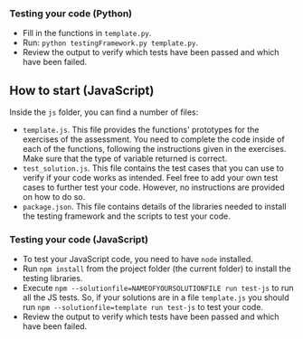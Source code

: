 ### Testing your code (Python)

* Fill in the functions in `template.py`.
* Run: `python testingFramework.py template.py`.
* Review the output to verify which tests have been passed and which have been failed.


## How to start (JavaScript)

Inside the `js` folder, you can find a number of files:

* `template.js`. This file provides the functions' prototypes for the exercises of the assessment. You need to complete the code inside of each of the functions, following the instructions given in the exercises. Make sure that the type of variable returned is correct.
* `test_solution.js`. This file contains the test cases that you can use to verify if your code works as intended. Feel free to add your own test cases to further test your code. However, no instructions are provided on how to do so.
* `package.json`. This file contains details of the libraries needed to install the testing framework and the scripts to test your code. 

### Testing your code (JavaScript)

* To test your JavaScript code, you need to have `node` installed.
* Run `npm install` from the project folder (the current folder) to install the testing libraries.
* Execute `npm --solutionfile=NAMEOFYOURSOLUTIONFILE run test-js` to run all the JS tests. So, if your solutions are in a file `template.js` you should run `npm --solutionfile=template run test-js` to test your code.
* Review the output to verify which tests have been passed and which have been failed.

